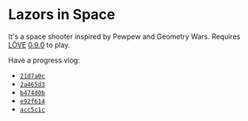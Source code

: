 Lazors in Space
===============

It's a space shooter inspired by Pewpew and Geometry Wars. Requires [LÖVE](http://love2d.org/) [0.9.0](https://bitbucket.org/rude/love/) to play.

Have a progress vlog:
- [`21d7a0c`](http://dev.novaember.com/s/13-10-10_15-51-48_834298746.webm)
- [`2a465d3`](http://dev.novaember.com/s/13-10-06_00-27-19_050951243.webm)
- [`b474d0b`](http://dev.novaember.com/s/13-09-30_22-37-48_326724720.webm)
- [`e92f614`](http://dev.novaember.com/s/13-09-29_23-02-14_533577535.webm)
- [`acc5c1c`](http://dev.novaember.com/s/13-09-29_19-15-23_708259354.webm)
